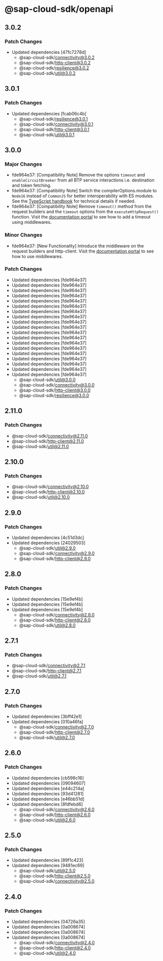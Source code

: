 # @sap-cloud-sdk/openapi

## 3.0.2

### Patch Changes

- Updated dependencies [47fc7278d]
  - @sap-cloud-sdk/connectivity@3.0.2
  - @sap-cloud-sdk/http-client@3.0.2
  - @sap-cloud-sdk/resilience@3.0.2
  - @sap-cloud-sdk/util@3.0.2

## 3.0.1

### Patch Changes

- Updated dependencies [fcab06c4b]
  - @sap-cloud-sdk/resilience@3.0.1
  - @sap-cloud-sdk/connectivity@3.0.1
  - @sap-cloud-sdk/http-client@3.0.1
  - @sap-cloud-sdk/util@3.0.1

## 3.0.0

### Major Changes

- fde964e37: [Compatibility Note] Remove the options `timeout` and `enableCircuitBreaker` from all BTP service interactions i.e. destination and token fetching.
- fde964e37: [Compatibility Note] Switch the compilerOptions.module to `Node16` instead of `CommonJS` for better interoperability with ES modules. See the [TypeScript handbook](https://www.typescriptlang.org/docs/handbook/esm-node.html) for technical details if needed.
- fde964e37: [Compatibility Note] Remove `timeout()` method from the request builders and the `timeout` options from the `executeHttpRequest()` function.
  Visit the [documentation portal](https://sap.github.io/cloud-sdk/docs/js/guides/resilience) to see how to add a timeout using middlewares.

### Minor Changes

- fde964e37: [New Functionality] Introduce the middleware on the request builders and http-client.
  Visit the [documentation portal](https://sap.github.io/cloud-sdk/docs/js/guides/resilience) to see how to use middlewares.

### Patch Changes

- Updated dependencies [fde964e37]
- Updated dependencies [fde964e37]
- Updated dependencies [fde964e37]
- Updated dependencies [fde964e37]
- Updated dependencies [fde964e37]
- Updated dependencies [fde964e37]
- Updated dependencies [fde964e37]
- Updated dependencies [fde964e37]
- Updated dependencies [fde964e37]
- Updated dependencies [fde964e37]
- Updated dependencies [fde964e37]
- Updated dependencies [fde964e37]
- Updated dependencies [fde964e37]
- Updated dependencies [fde964e37]
- Updated dependencies [fde964e37]
- Updated dependencies [fde964e37]
- Updated dependencies [fde964e37]
- Updated dependencies [fde964e37]
- Updated dependencies [fde964e37]
  - @sap-cloud-sdk/util@3.0.0
  - @sap-cloud-sdk/connectivity@3.0.0
  - @sap-cloud-sdk/http-client@3.0.0
  - @sap-cloud-sdk/resilience@3.0.0

## 2.11.0

### Patch Changes

- @sap-cloud-sdk/connectivity@2.11.0
- @sap-cloud-sdk/http-client@2.11.0
- @sap-cloud-sdk/util@2.11.0

## 2.10.0

### Patch Changes

- @sap-cloud-sdk/connectivity@2.10.0
- @sap-cloud-sdk/http-client@2.10.0
- @sap-cloud-sdk/util@2.10.0

## 2.9.0

### Patch Changes

- Updated dependencies [4c51d3dc]
- Updated dependencies [24029503]
  - @sap-cloud-sdk/util@2.9.0
  - @sap-cloud-sdk/connectivity@2.9.0
  - @sap-cloud-sdk/http-client@2.9.0

## 2.8.0

### Patch Changes

- Updated dependencies [15e9ef4b]
- Updated dependencies [15e9ef4b]
- Updated dependencies [15e9ef4b]
  - @sap-cloud-sdk/connectivity@2.8.0
  - @sap-cloud-sdk/http-client@2.8.0
  - @sap-cloud-sdk/util@2.8.0

## 2.7.1

### Patch Changes

- @sap-cloud-sdk/connectivity@2.7.1
- @sap-cloud-sdk/http-client@2.7.1
- @sap-cloud-sdk/util@2.7.1

## 2.7.0

### Patch Changes

- Updated dependencies [3bff42e1]
- Updated dependencies [010a46fa]
  - @sap-cloud-sdk/connectivity@2.7.0
  - @sap-cloud-sdk/http-client@2.7.0
  - @sap-cloud-sdk/util@2.7.0

## 2.6.0

### Patch Changes

- Updated dependencies [cb598c16]
- Updated dependencies [09094607]
- Updated dependencies [e44c214a]
- Updated dependencies [93d41281]
- Updated dependencies [e46bb51d]
- Updated dependencies [8fdfebd6]
  - @sap-cloud-sdk/connectivity@2.6.0
  - @sap-cloud-sdk/http-client@2.6.0
  - @sap-cloud-sdk/util@2.6.0

## 2.5.0

### Patch Changes

- Updated dependencies [89f1c423]
- Updated dependencies [9481ec69]
  - @sap-cloud-sdk/util@2.5.0
  - @sap-cloud-sdk/http-client@2.5.0
  - @sap-cloud-sdk/connectivity@2.5.0

## 2.4.0

### Patch Changes

- Updated dependencies [04726a35]
- Updated dependencies [0a008674]
- Updated dependencies [0a008674]
- Updated dependencies [0a008674]
  - @sap-cloud-sdk/connectivity@2.4.0
  - @sap-cloud-sdk/http-client@2.4.0
  - @sap-cloud-sdk/util@2.4.0
